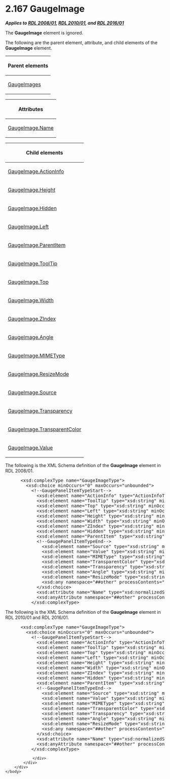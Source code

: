 <html dir="LTR" xmlns:mshelp="http://msdn.microsoft.com/mshelp" xmlns:ddue="http://ddue.schemas.microsoft.com/authoring/2003/5" xmlns:xlink="http://www.w3.org/1999/xlink" xmlns:tool="http://www.microsoft.com/tooltip">
    <head>
        <meta http-equiv="Content-Type" content="text/html; CHARSET=utf-8"></meta>
        <meta name="save" content="history"></meta>
        <title>2.167 GaugeImage</title>
        <xml>
            <mshelp:toctitle title="2.167 GaugeImage"></mshelp:toctitle>
            <mshelp:rltitle title="[MS-RDL]: GaugeImage"></mshelp:rltitle>
            <mshelp:keyword index="A" term="2bc95f7a-cda2-4a13-8f42-9e8de180e934"></mshelp:keyword>
            <mshelp:attr name="DCSext.ContentType" value="open specification"></mshelp:attr>
            <mshelp:attr name="AssetID" value="2bc95f7a-cda2-4a13-8f42-9e8de180e934"></mshelp:attr>
            <mshelp:attr name="TopicType" value="kbRef"></mshelp:attr>
            <mshelp:attr name="DCSext.Title" value="[MS-RDL]: GaugeImage" />
        </xml>
    </head>
    <body>
        <div id="header">
            <h1 class="heading">2.167 GaugeImage</h1>
        </div>
        <div id="mainSection">
            <div id="mainBody">
                <div id="allHistory" class="saveHistory"></div>
                <div id="sectionSection0" class="section" name="collapseableSection">
                    

<p><b><i>Applies to </i></b><a href="1e855f94-4617-47e4-b89e-0856c6cb420f.html"><b><i>RDL 2008/01</i></b></a><b><i>,
</i></b><a href="3428e690-a348-4ec7-8a6a-8efb42d2cdee.html"><b><i>RDL 2010/01</i></b></a><b><i>,
and </i></b><a href="52ce3983-2bfc-4e72-9359-42aaf5fe4509.html"><b><i>RDL 2016/01</i></b></a></p>

<p>The <b>GaugeImage</b> element is ignored.</p>

<p>The following are the parent element, attribute, and child
elements of the <b>GaugeImage</b> element.</p>

<table>
 <thead>
  <tr>
   <th>
   <p>Parent elements</p>
   </th>
  </tr>
 </thead>
 <tr>
  <td>
  <p><a href="7541e6a5-ad70-4bb7-bf1e-02879674bbd7.html">GaugeImages</a></p>
  </td>
 </tr>
</table>

<p> </p>

<table>
 <thead>
  <tr>
   <th>
   <p>Attributes</p>
   </th>
  </tr>
 </thead>
 <tr>
  <td>
  <p><a href="92b48e08-6ce4-448d-910c-181672c6f379.html">GaugeImage.Name</a></p>
  </td>
 </tr>
</table>

<p> </p>

<table>
 <thead>
  <tr>
   <th>
   <p>Child elements</p>
   </th>
  </tr>
 </thead>
 <tr>
  <td>
  <p><a href="2b5354c2-54e4-42ee-8c20-ded6fde6c0cc.html">GaugeImage.ActionInfo</a></p>
  </td>
 </tr>
 <tr>
  <td>
  <p><a href="bc09dd03-1e24-409e-832e-65a817001ae1.html">GaugeImage.Height</a></p>
  </td>
 </tr>
 <tr>
  <td>
  <p><a href="3b09b077-e6af-452f-a03b-e539d5f8b02e.html">GaugeImage.Hidden</a></p>
  </td>
 </tr>
 <tr>
  <td>
  <p><a href="3873011d-6f4a-42d1-b481-c17058af1dbe.html">GaugeImage.Left</a></p>
  </td>
 </tr>
 <tr>
  <td>
  <p><a href="87de49cf-f0d5-4895-9981-31772bd02c5f.html">GaugeImage.ParentItem</a></p>
  </td>
 </tr>
 <tr>
  <td>
  <p><a href="46e874d0-8564-4b24-b4f5-b6363fe95065.html">GaugeImage.ToolTip</a></p>
  </td>
 </tr>
 <tr>
  <td>
  <p><a href="def2362b-af0a-4cc3-acf5-906da5d54e80.html">GaugeImage.Top</a></p>
  </td>
 </tr>
 <tr>
  <td>
  <p><a href="e9c386a3-66ab-4845-a04d-1a59ac25dd58.html">GaugeImage.Width</a></p>
  </td>
 </tr>
 <tr>
  <td>
  <p><a href="8ea7e3d5-bbe4-4d93-bf09-97ad9cde19da.html">GaugeImage.ZIndex</a></p>
  </td>
 </tr>
 <tr>
  <td>
  <p><a href="144dd0d9-b480-46cb-add5-764a9415d7f8.html">GaugeImage.Angle</a></p>
  </td>
 </tr>
 <tr>
  <td>
  <p><a href="a133a16d-04f1-4ed1-ad7a-9608cfc98030.html">GaugeImage.MIMEType</a></p>
  </td>
 </tr>
 <tr>
  <td>
  <p><a href="353e6df4-d86d-45b9-a97c-0b414be5996c.html">GaugeImage.ResizeMode</a></p>
  </td>
 </tr>
 <tr>
  <td>
  <p><a href="81f77bd3-5741-4428-9c1a-0b7e2453d873.html">GaugeImage.Source</a></p>
  </td>
 </tr>
 <tr>
  <td>
  <p><a href="85df47a2-7bfb-4fac-a705-8190d740d22a.html">GaugeImage.Transparency</a></p>
  </td>
 </tr>
 <tr>
  <td>
  <p><a href="76ac34f9-835a-4c39-b3e9-1ba1f370fa5d.html">GaugeImage.TransparentColor</a></p>
  </td>
 </tr>
 <tr>
  <td>
  <p><a href="780d735b-3718-4128-883a-1f95ad00e764.html">GaugeImage.Value</a></p>
  </td>
 </tr>
</table>

<p>The following is the XML Schema definition of the <b>GaugeImage</b>
element in RDL 2008/01.</p>

<dl>
<dd>
<div><pre> &lt;xsd:complexType name=&quot;GaugeImageType&quot;&gt;
   &lt;xsd:choice minOccurs=&quot;0&quot; maxOccurs=&quot;unbounded&quot;&gt;
     &lt;!--GaugePanelItemTypeStart--&gt;
       &lt;xsd:element name=&quot;ActionInfo&quot; type=&quot;ActionInfoType&quot; minOccurs=&quot;0&quot; /&gt;
       &lt;xsd:element name=&quot;ToolTip&quot; type=&quot;xsd:string&quot; minOccurs=&quot;0&quot; /&gt;
       &lt;xsd:element name=&quot;Top&quot; type=&quot;xsd:string&quot; minOccurs=&quot;0&quot; /&gt;
       &lt;xsd:element name=&quot;Left&quot; type=&quot;xsd:string&quot; minOccurs=&quot;0&quot; /&gt;
       &lt;xsd:element name=&quot;Height&quot; type=&quot;xsd:string&quot; minOccurs=&quot;0&quot; /&gt;
       &lt;xsd:element name=&quot;Width&quot; type=&quot;xsd:string&quot; minOccurs=&quot;0&quot; /&gt;
       &lt;xsd:element name=&quot;ZIndex&quot; type=&quot;xsd:string&quot; minOccurs=&quot;0&quot; /&gt;
       &lt;xsd:element name=&quot;Hidden&quot; type=&quot;xsd:string&quot; minOccurs=&quot;0&quot; /&gt;
       &lt;xsd:element name=&quot;ParentItem&quot; type=&quot;xsd:string&quot; minOccurs=&quot;0&quot; /&gt;
       &lt;!--GaugePanelItemTypeEnd--&gt;
         &lt;xsd:element name=&quot;Source&quot; type=&quot;xsd:string&quot; minOccurs=&quot;1&quot; /&gt;
         &lt;xsd:element name=&quot;Value&quot; type=&quot;xsd:string&quot; minOccurs=&quot;1&quot; /&gt;
         &lt;xsd:element name=&quot;MIMEType&quot; type=&quot;xsd:string&quot; minOccurs=&quot;0&quot; /&gt;
         &lt;xsd:element name=&quot;TransparentColor&quot; type=&quot;xsd:string&quot; minOccurs=&quot;0&quot; /&gt;
         &lt;xsd:element name=&quot;Transparency&quot; type=&quot;xsd:string&quot; minOccurs=&quot;0&quot; /&gt;
         &lt;xsd:element name=&quot;Angle&quot; type=&quot;xsd:string&quot; minOccurs=&quot;0&quot; /&gt;
         &lt;xsd:element name=&quot;ResizeMode&quot; type=&quot;xsd:string&quot; minOccurs=&quot;0&quot; /&gt;
         &lt;xsd:any namespace=&quot;##other&quot; processContents=&quot;skip&quot; /&gt;
       &lt;/xsd:choice&gt;
       &lt;xsd:attribute name=&quot;Name&quot; type=&quot;xsd:normalizedString&quot; use=&quot;required&quot; /&gt;
       &lt;xsd:anyAttribute namespace=&quot;##other&quot; processContents=&quot;skip&quot; /&gt;
     &lt;/xsd:complexType&gt;
</pre></div>
</dd></dl>

<p>The following is the XML Schema definition of the <b>GaugeImage</b>
element in RDL 2010/01 and RDL 2016/01.</p>

<dl>
<dd>
<div><pre> &lt;xsd:complexType name=&quot;GaugeImageType&quot;&gt;
   &lt;xsd:choice minOccurs=&quot;0&quot; maxOccurs=&quot;unbounded&quot;&gt;
     &lt;!--GaugePanelItemTypeStart--&gt;
       &lt;xsd:element name=&quot;ActionInfo&quot; type=&quot;ActionInfoType&quot; minOccurs=&quot;0&quot; /&gt;
       &lt;xsd:element name=&quot;ToolTip&quot; type=&quot;xsd:string&quot; minOccurs=&quot;0&quot; /&gt;
       &lt;xsd:element name=&quot;Top&quot; type=&quot;xsd:string&quot; minOccurs=&quot;0&quot; /&gt;
       &lt;xsd:element name=&quot;Left&quot; type=&quot;xsd:string&quot; minOccurs=&quot;0&quot; /&gt;
       &lt;xsd:element name=&quot;Height&quot; type=&quot;xsd:string&quot; minOccurs=&quot;0&quot; /&gt;
       &lt;xsd:element name=&quot;Width&quot; type=&quot;xsd:string&quot; minOccurs=&quot;0&quot; /&gt;
       &lt;xsd:element name=&quot;ZIndex&quot; type=&quot;xsd:string&quot; minOccurs=&quot;0&quot; /&gt;
       &lt;xsd:element name=&quot;Hidden&quot; type=&quot;xsd:string&quot; minOccurs=&quot;0&quot; /&gt;
       &lt;xsd:element name=&quot;ParentItem&quot; type=&quot;xsd:string&quot; minOccurs=&quot;0&quot; /&gt;
       &lt;!--GaugePanelItemTypeEnd--&gt;
         &lt;xsd:element name=&quot;Source&quot; type=&quot;xsd:string&quot; minOccurs=&quot;1&quot; /&gt;
         &lt;xsd:element name=&quot;Value&quot; type=&quot;xsd:string&quot; minOccurs=&quot;1&quot; /&gt;
         &lt;xsd:element name=&quot;MIMEType&quot; type=&quot;xsd:string&quot; minOccurs=&quot;0&quot; /&gt;
         &lt;xsd:element name=&quot;TransparentColor&quot; type=&quot;xsd:string&quot; minOccurs=&quot;0&quot; /&gt;
         &lt;xsd:element name=&quot;Transparency&quot; type=&quot;xsd:string&quot; minOccurs=&quot;0&quot; /&gt;
         &lt;xsd:element name=&quot;Angle&quot; type=&quot;xsd:string&quot; minOccurs=&quot;0&quot; /&gt;
         &lt;xsd:element name=&quot;ResizeMode&quot; type=&quot;xsd:string&quot; minOccurs=&quot;0&quot; /&gt;
         &lt;xsd:any namespace=&quot;##other&quot; processContents=&quot;lax&quot; /&gt;
       &lt;/xsd:choice&gt;
       &lt;xsd:attribute name=&quot;Name&quot; type=&quot;xsd:normalizedString&quot; use=&quot;required&quot; /&gt;
       &lt;xsd:anyAttribute namespace=&quot;##other&quot; processContents=&quot;lax&quot; /&gt;
     &lt;/xsd:complexType&gt;
</pre></div>
</dd></dl>


                </div>
            </div>
        </div>
    </body>
</html>